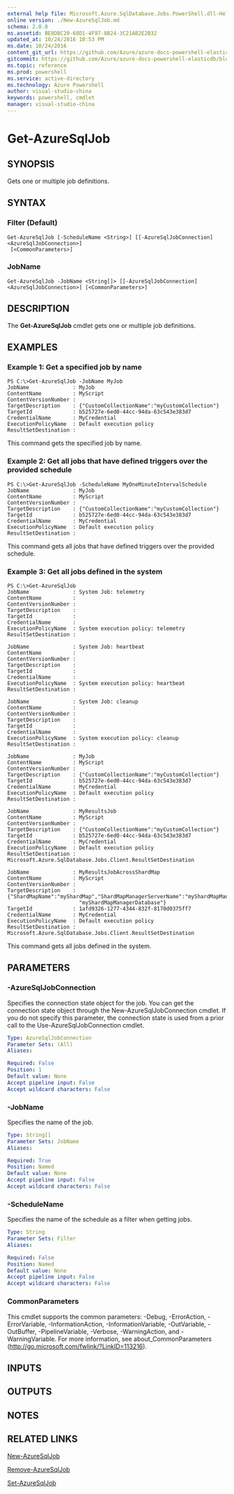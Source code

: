 ```yaml
---
external help file: Microsoft.Azure.SqlDatabase.Jobs.PowerShell.dll-Help.xml
online version: ./New-AzureSqlJob.md
schema: 2.0.0
ms.assetid: BE8DBC20-68D1-4F97-8B24-3C21AB2E2B32
updated_at: 10/24/2016 10:53 PM
ms.date: 10/24/2016
content_git_url: https://github.com/Azure/azure-docs-powershell-elasticdb/blob/master/ElasticDB/ElasticDatabaseJobs/v0.8.33/Get-AzureSqlJob.md
gitcommit: https://github.com/Azure/azure-docs-powershell-elasticdb/blob/21fb425e1aa4eed4def521cf4515fe66d60846c7/ElasticDB/ElasticDatabaseJobs/v0.8.33/Get-AzureSqlJob.md
ms.topic: reference
ms.prod: powershell
ms.service: active-directory
ms.technology: Azure Powershell
author: visual-studio-china
keywords: powershell, cmdlet
manager: visual-studio-china
---
```


# Get-AzureSqlJob

## SYNOPSIS
Gets one or multiple job definitions.

## SYNTAX

### Filter (Default)
```
Get-AzureSqlJob [-ScheduleName <String>] [[-AzureSqlJobConnection] <AzureSqlJobConnection>]
 [<CommonParameters>]
```

### JobName
```
Get-AzureSqlJob -JobName <String[]> [[-AzureSqlJobConnection] <AzureSqlJobConnection>] [<CommonParameters>]
```

## DESCRIPTION
The **Get-AzureSqlJob** cmdlet gets one or multiple job definitions.

## EXAMPLES

### Example 1: Get a specified job by name
```
PS C:\>Get-AzureSqlJob -JobName MyJob
JobName              : MyJob
ContentName          : MyScript
ContentVersionNumber : 
TargetDescription    : {"CustomCollectionName":"myCustomCollection"}
TargetId             : b525727e-6ed0-44cc-94da-63c543e383d7
CredentialName       : MyCredential
ExecutionPolicyName  : Default execution policy
ResultSetDestination :
```

This command gets the specified job by name.

### Example 2: Get all jobs that have defined triggers over the provided schedule
```
PS C:\>Get-AzureSqlJob -ScheduleName MyOneMinuteIntervalSchedule
JobName              : MyJob
ContentName          : MyScript
ContentVersionNumber : 
TargetDescription    : {"CustomCollectionName":"myCustomCollection"}
TargetId             : b525727e-6ed0-44cc-94da-63c543e383d7
CredentialName       : MyCredential
ExecutionPolicyName  : Default execution policy
ResultSetDestination :
```

This command gets all jobs that have defined triggers over the provided schedule.

### Example 3: Get all jobs defined in the system
```
PS C:\>Get-AzureSqlJob
JobName              : System Job: telemetry
ContentName          : 
ContentVersionNumber : 
TargetDescription    : 
TargetId             : 
CredentialName       : 
ExecutionPolicyName  : System execution policy: telemetry
ResultSetDestination : 

JobName              : System Job: heartbeat
ContentName          : 
ContentVersionNumber : 
TargetDescription    : 
TargetId             : 
CredentialName       : 
ExecutionPolicyName  : System execution policy: heartbeat
ResultSetDestination : 

JobName              : System Job: cleanup
ContentName          : 
ContentVersionNumber : 
TargetDescription    : 
TargetId             : 
CredentialName       : 
ExecutionPolicyName  : System execution policy: cleanup
ResultSetDestination : 

JobName              : MyJob
ContentName          : MyScript
ContentVersionNumber : 
TargetDescription    : {"CustomCollectionName":"myCustomCollection"}
TargetId             : b525727e-6ed0-44cc-94da-63c543e383d7
CredentialName       : MyCredential
ExecutionPolicyName  : Default execution policy
ResultSetDestination : 

JobName              : MyResultsJob
ContentName          : MyScript
ContentVersionNumber : 
TargetDescription    : {"CustomCollectionName":"myCustomCollection"}
TargetId             : b525727e-6ed0-44cc-94da-63c543e383d7
CredentialName       : MyCredential
ExecutionPolicyName  : Default execution policy
ResultSetDestination : Microsoft.Azure.SqlDatabase.Jobs.Client.ResultSetDestination

JobName              : MyResultsJobAcrossShardMap
ContentName          : MyScript
ContentVersionNumber : 
TargetDescription    : {"ShardMapName":"myShardMap","ShardMapManagerServerName":"myShardMapManagerServer.database.windows.net","ShardMapManagerDatabaseName":
                       "myShardMapManagerDatabase"}
TargetId             : 1afd9326-1277-4344-832f-8170d0375ff7
CredentialName       : MyCredential
ExecutionPolicyName  : Default execution policy
ResultSetDestination : Microsoft.Azure.SqlDatabase.Jobs.Client.ResultSetDestination
```

This command gets all jobs defined in the system.

## PARAMETERS

### -AzureSqlJobConnection
Specifies the connection state object for the job.
You can get the connection state object through the New-AzureSqlJobConnection cmdlet.
If you do not specify this parameter, the connection state is used from a prior call to the Use-AzureSqlJobConnection cmdlet.

```yaml
Type: AzureSqlJobConnection
Parameter Sets: (All)
Aliases: 

Required: False
Position: 1
Default value: None
Accept pipeline input: False
Accept wildcard characters: False
```

### -JobName
Specifies the name of the job.

```yaml
Type: String[]
Parameter Sets: JobName
Aliases: 

Required: True
Position: Named
Default value: None
Accept pipeline input: False
Accept wildcard characters: False
```

### -ScheduleName
Specifies the name of the schedule as a filter when getting jobs.

```yaml
Type: String
Parameter Sets: Filter
Aliases: 

Required: False
Position: Named
Default value: None
Accept pipeline input: False
Accept wildcard characters: False
```

### CommonParameters
This cmdlet supports the common parameters: -Debug, -ErrorAction, -ErrorVariable, -InformationAction, -InformationVariable, -OutVariable, -OutBuffer, -PipelineVariable, -Verbose, -WarningAction, and -WarningVariable. For more information, see about_CommonParameters (http://go.microsoft.com/fwlink/?LinkID=113216).

## INPUTS

## OUTPUTS

## NOTES

## RELATED LINKS

[New-AzureSqlJob](./New-AzureSqlJob.md)

[Remove-AzureSqlJob](./Remove-AzureSqlJob.md)

[Set-AzureSqlJob](./Set-AzureSqlJob.md)


